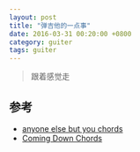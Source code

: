 ```yaml
---
layout: post
title: "弹吉他的一点事"
date: 2016-03-31 00:20:00 +0800
category: guiter
tags: guiter
---
```


> 跟着感觉走

## 参考
* [anyone else but you chords](http://www.songsterr.com/a/wsa/moldy-peaches-anyone-else-but-you-chords-s47600)
* [Coming Down Chords](http://www.songsterr.com/a/wsa/dum-dum-girls-coming-down-chords-s181991)

